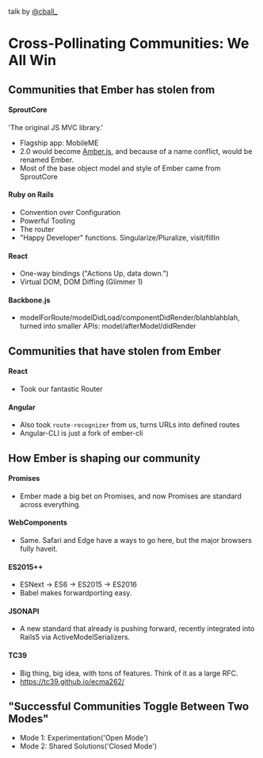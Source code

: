 talk by [@cball_](https://twitter.com/cball_)

# Cross-Pollinating Communities: We All Win

## Communities that Ember has stolen from

#### SproutCore
'The original JS MVC library.'
* Flagship app: MobileME
* 2.0 would become [Amber.js](http://yehudakatz.com/2011/12/08/announcing-amber-js/), and because of a name conflict, would be renamed Ember.
* Most of the base object model and style of Ember came from SproutCore

#### Ruby on Rails
* Convention over Configuration
* Powerful Tooling
* The router
* "Happy Developer" functions. Singularize/Pluralize, visit/fillIn

#### React
* One-way bindings ("Actions Up, data down.")
* Virtual DOM, DOM Diffing (Glimmer 1)

#### Backbone.js
* modelForRoute/modelDidLoad/componentDidRender/blahblahblah, turned into smaller APIs: model/afterModel/didRender


## Communities that have stolen from Ember

#### React
* Took our fantastic Router

#### Angular
* Also took `route-recognizer` from us, turns URLs into defined routes
* Angular-CLI is just a fork of ember-cli


## How Ember is shaping our community

#### Promises
* Ember made a big bet on Promises, and now Promises are standard across everything.

#### WebComponents
* Same. Safari and Edge have a ways to go here, but the major browsers fully haveit.

#### ES2015++
* ESNext -> ES6 -> ES2015 -> ES2016
* Babel makes forwardporting easy.

#### JSONAPI
* A new standard that already is pushing forward, recently integrated into Rails5 via ActiveModelSerializers.

#### TC39
* Big thing, big idea, with tons of features. Think of it as a large RFC.
* https://tc39.github.io/ecma262/


## "Successful Communities Toggle Between Two Modes"

* Mode 1: Experimentation('Open Mode')
* Mode 2: Shared Solutions('Closed Mode')
